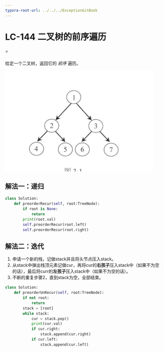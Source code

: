 ```yaml
---
typora-root-url: ../../../ExceptionGitBook
---
```


# LC-144 二叉树的前序遍历

⭐ 

给定一个二叉树，返回它的 _前序_ 遍历。

![](/Img/WechatIMG30.jpeg)



## 解法一：递归

```python
class Solution:
    def preorderRecur(self, root:TreeNode):
        if root is None:
            return 
        print(root.val)
        self.preorderRecur(root.left)
        self.preorderRecur(root.right)
```

## 解法二：迭代

1. 申请一个新的栈，记做stack并且将头节点压入stack。
2. 从stack中弹出栈顶元素记做cur，再将cur的**右孩子**压入stack中（如果不为空的话），最后将curr的**左孩子**压入stack中（如果不为空的话）。
3. 不断的重复步骤2，直到stack为空，全部结束。

```python
class Solution:
    def preorderUnRecur(self, root:TreeNode):
        if not root:
            return 
        stack = [root]
        while stack:
            cur = stack.pop()
            print(cur.val)
            if cur.right:
                stack.append(cur.right)
            if cur.left:
                stack.append(cur.left)
```

